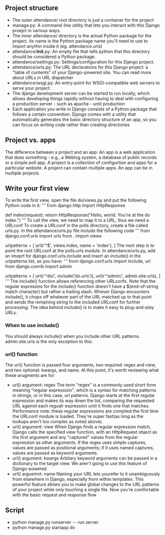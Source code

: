 ## Project structure
* The outer attendance/ root directory is just a container for the project
* manage.py: A command-line utility that lets you interact with this Django proejct in various ways.
* The inner attendance/ directory is the actual Python package for the project. Its name is the Python package name you'll need to use to import anythin inside it (eg. attendance.urls)
* attendance/__init__.py: An empty file that tells python that this directory should be considered a Python package.
* attendance/settings.py: Settings/configuration for this Django project. 
* attendance/urls.py: The URL declarations for this Django project: a "table of contents" of your Django-powered site. You can read more about URLs in URL dispatcher
* attendance/wsgi.py: An entry-point for WSGI-compatible web servers to serve your project. 
* The django development server can be started to run locally, which allows developing things rapidly without having to deal with configuring a production server - such as apache - until production
* Each application you write in Django consists of a Python package that follows a certain convention. Django comes with a utility that automatically generates the basic directory structure of an app, so you can focus on writing code rather than creating directories

## Project vs. apps
The difference between a project and an app: An app is a web application that does something - e.g., a Weblog system, a database of public records or a simple poll app. A project is a collection of configurtion and apps for a particular website. A project can contain multiple apps. An app can be in multiple projects
 
## Write your first view
To write the first view, open the file do/views.py and put the following Python code in it:
'''
from django.http import HttpResponse

def index(request):
	return HttpResponse("Hello, world. You're at the do index.")
'''
To call the view, we need to map it to a URL, thus we need a URLconf
To create a URLconf in the polls directory, create a file called urls.py.
In the attendance/urls.py file include the following code
'''
from django.conf.urls import urls
from . import views

urlpatterns = [
	url(r'^$', views.index, name = 'index'),
]
The next step is to point the root URLconf at the polls.urls module. In attendance/urls.py, add an imoprt for django.conf.urls.include and insert an include() in the urlpatterns list, so you have:
'''
from django.conf.urls import include, url
from django.conrib import admin

urlpatterns = [
	url(r'^do/', include('do.urls')),
	url(r'^admin/', admin.site.urls),
]
'''
The include() function allows referencing other URLconfs. Note that the regular expressins for the include() function doesn't have a $(end-of-string match character) but rather a trailing slash. Whever Django encounters include(), it chops off whatever part of the URL matched up to that point and sends the remaining string to the included URLconf for further processing.
The idea behind include() is to make it easy to plug-and-play URLs. 
### When to use include()
You should always include() when you include other URL patterns. admin.site.urls is the only exception to this.

### url() function
The url() function is passed four arguments, two required: regex and view, and two optional: kwargs, and name. At this point, it's worth reviewing what these arugments are for:
* url() argument: regex
The term "regex" is a commonly used short form meaning "regular expressioin", which is a syntax for matching patterns in strings, or in this case, url patterns. Django starts at the first regular expression and makes its way down the list, comparing the requested URL against each regualr expression until it finds one that matches.
Performance note: these regular expressions are compiled the first time the URLconf module is loaded. They're super fast(as long as the lookups aren't too complex as noted above).
* url() argument: view
When Django finds a regular expression match, Django calls the specified view function, with an HttpRequest object as the first argument and any "captured" values from the regular expression as other arguments. If the regex uses simple captures, values are passed as positional arguments; if it uses named captures, values are passed as keyword arguments.
* url() argument: kwargs
Arbitary keyword arguments can be passed in a dictionary to the target view. We aren't going to use this feature of Django-powered
* url() arguemnt: name
Naming your URL lets yourefer to it unambiguously from elsewhere in Django, especially from within templates. This powerful feature allows you to make global changes to the URL patterns of your project while only touching a single file.
Now you're comfortable with the basic request and response flow 


## Script
* python manage.py runserver -- run server
* python manage.py startapp do